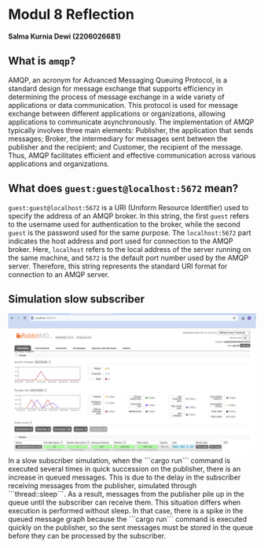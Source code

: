 # Modul 8 Reflection
**Salma Kurnia Dewi (2206026681)**

## What is `amqp`?
   AMQP, an acronym for Advanced Messaging Queuing Protocol, is a standard design for message exchange that supports efficiency in determining the process of message exchange in a wide variety of applications or data communication. 
   This protocol is used for message exchange between different applications or organizations, allowing applications to communicate asynchronously.
   The implementation of AMQP typically involves three main elements: Publisher, the application that sends messages; Broker, the intermediary for messages sent between the publisher and the recipient; and Customer, the recipient of the message. 
   Thus, AMQP facilitates efficient and effective communication across various applications and organizations.

## What does `guest:guest@localhost:5672` mean?
   `guest:guest@localhost:5672` is a URI (Uniform Resource Identifier) used to specify the address of an AMQP broker.
    In this string, the first `guest` refers to the username used for authentication to the broker, while the second `guest` is the password used for the same purpose. 
    The `localhost:5672` part indicates the host address and port used for connection to the AMQP broker.
    Here, `localhost` refers to the local address of the server running on the same machine, and `5672` is the default port number used by the AMQP server. Therefore, this string represents the standard URI format for connection to an AMQP server.

## Simulation slow subscriber
<img src ="img/spikes.png">
   In a slow subscriber simulation, when the ```cargo run``` command is executed several times in quick succession on the publisher, there is an increase in queued messages.
   This is due to the delay in the subscriber receiving messages from the publisher, simulated through  ```thread::sleep```. As a result, messages from the publisher pile up in the queue until the subscriber can receive them.
   This situation differs when execution is performed without sleep. In that case, there is a spike in the queued message graph because the ```cargo run``` command is executed quickly on the publisher, so the sent messages must be stored in the queue before they can be processed by the subscriber.